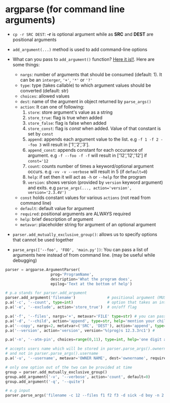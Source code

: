 # argparse (for command line arguments)

- `cp -r SRC DEST`: **-r** is optional argument while as **SRC** and **DEST** are positional arguments
- `add_argument(...)` method is used to add command-line options
- What can you pass to `add_argument()` function? [Here it is!!](https://docs.python.org/3/library/argparse.html#quick-links-for-add-argument). Here are some things:

  - `nargs`: number of arguments that should be consumed (default: 1). It can be an `interger`, `'+'`, `'*'` or `'?'`
  - `type`: type (takes callable) to which argument values should be converted (default: str)
  - `choices`: allowed values
  - `dest`: name of the argument in object returned by `parse_args()`
  - `action`: It can one of following:
    1. `store`: store argument's value as a string
    2. `store_true`: flag is true when added
    3. `store_false`: flag is false when added
    4. `store_const`: flag is _const_ when added. Value of that constant is set by `const`
    5. `append`: appends each argument value to the list. e.g `-f 1 -f 2 --foo 3` will result in ['1','2','3'].
    6. `append_const`: appends constant for each occurance of argument. e.g `-f --foo -f -f` will result in ['12','12','12'] if `const='12`
    7. `count`: counts number of times a keyword/optional argument occurs. e.g `-vv -v --verbose` will result in 5 (if `default=0`)
    8. `help`: if set then it will act as `-h` or `--help` for the program
    9. `version`: shows version (provided by `version` keyword argument) and exits. e.g `parse_args(..., action='version', version='2.3.4V')`
  - `const` holds constant values for various `actions` (not read from command line)
  - `default`: default value for argument
  - `required`: positional arguments are ALWAYS required
  - `help`: brief description of argument
  - `metavar`: placeholder string for argument of an optional argument

- `parser.add_mutually_exclusive_group()`: allows us to specify options that cannot be used together
- `parse_args(['--foo', 'FOO', 'main.py'])`: You can pass a list of arguments here instead of from command line. (may be useful while debugging)

```python
parser = argparse.ArgumentParser(
                    prog='ProgramName',
                    description='What the program does',
                    epilog='Text at the bottom of help')

# p.a stands for parser.add_argument
parser.add_argument('filename')              # positional argument (MUST BE SUPPLIED)
p.a('-c', '--count', type=int)               # option that takes an int value
p.a('-e', '--exclude', action='store_true')  # on/off flag

p.a('-f', '--files', nargs='+', metavar='FILE' type=str) # you can pass 1 or more arguments
p.a('-d', '--child', action='append', type=str, help='mention your children') # you can use --child multiple times
p.a('--copy', nargs=2, metatvar=('SRC', 'DEST'), action='append', type=str, help='mention your children') # you can use --copy multiple times and each time you will have to provide two args 'src' and 'dest'
p.a('--version', action='version', version='%(prog)s 12.3.3rc1') #

p.a('-n', '--atm-pin', choices=range(0,11), type=int, help='one digit atm pin') # accepts an atm pin of single digit

# accepts users name which will be stored in parser.parse_args().ownername
# and not in parser.parse_args().username
p.a('-u', '--username', metavar='OWNER NAME', dest='ownername', required=True)

# only one option out of the two can be provided at time
group = parser.add_mutually_exclusive_group()
group.add_argument('-v', '--verbose', action='count', default=0)
group.add_argument('-q', '--quite')

# e.g input
parser.parse_args('filename -c 12 --files f1 f2 f3 -d sick -d boy -n 2 -vvvv --copy src1 dest1 --copy src2 dest2'.split())
```
